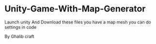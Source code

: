 # Unity-Game-With-Map-Generator


Launch unity And Download these files you have a map mesh you can do settings in code


By Ghalib craft 
